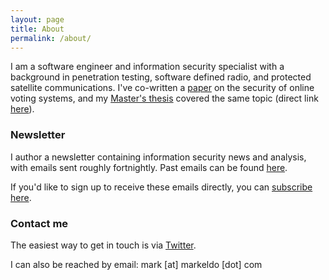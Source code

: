 ```yaml
---
layout: page
title: About
permalink: /about/
---
```


I am a software engineer and information security specialist with a background in penetration testing, software defined radio, and protected satellite communications. I've co-written a [paper](https://link.springer.com/chapter/10.1007/978-3-319-68687-5_8) on the security of online voting systems, and my [Master's thesis](https://arxiv.org/abs/1805.02202) covered the same topic (direct link [here](/docs/Thesis-Final.pdf)).

### Newsletter

I author a newsletter containing information security news and analysis, with emails sent roughly fortnightly. Past emails can be found [here](/emails). 

If you'd like to sign up to receive these emails directly, you can [subscribe here](http://eepurl.com/dlZTVv).

### Contact me

The easiest way to get in touch is via [Twitter](https://twitter.com/markeldo).

I can also be reached by email: mark [at] markeldo [dot] com